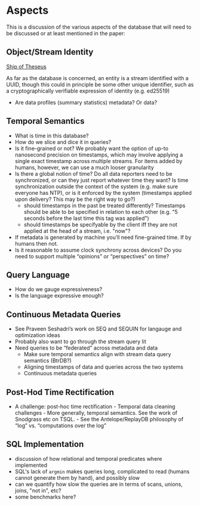 # Aspects

This is a discussion of the various aspects of the database that will need to be discussed or at least
mentioned in the paper:

## Object/Stream Identity

[Ship of Theseus](https://en.wikipedia.org/wiki/Ship_of_Theseus)

As far as the database is concerned, an entity is a stream identified with a
UUID, though this could in principle be some other unique identifier, such as a
cryptographically verifiable expression of identity (e.g. ed25519)

- Are data profiles (summary statistics) metadata?  Or data?

## Temporal Semantics

- What is time in this database?
- How do we slice and dice it in queries?
- Is it fine-grained or not? We probably want the option of up-to nanosecond precision on timestamps,
  which may involve applying a single exact timestamp across multiple streams. For items added by humans,
  however, we can use a much looser granularity
- Is there a global notion of time? Do all data reporters need to be synchronized, or can they just
  report whatever time they want? Is time synchronization outside the context of the system (e.g. make
  sure everyone has NTP), or is it enforced by the system (timestamps applied upon delivery? This may
  be the right way to go?)
    - should timestamps in the past be treated differently? Timestamps should be able to be specified
      in relation to each other (e.g. "5 seconds before the last time this tag was applied")
    - should timestamps be specifyable by the client iff they are not applied at the head of a stream,
      i.e. "now"?
- If metadata is generated by machine you’ll need fine-grained time.  If by humans then not.
- Is it reasonable to assume clock synchrony across devices?  Do you need to support multiple “opinions” or “perspectives” on time?

## Query Language
- How do we gauge expressiveness?
- Is the language expressive enough?

## Continuous Metadata Queries
- See Praveen Seshadri’s work on SEQ and SEQUIN for langauge and optimization ideas
- Probably also want to go through the stream query lit
- Need queries to be “federated” across metadata and data
     - Make sure temporal semantics align with stream data query semantics (BtrDB?)
     - Aligning timestamps of data and queries across the two systems
     - Continuous metadata queries

## Post-Hod Time Rectification
- A challenge: post-hoc time rectification
       - Temporal data cleaning challenges
       - More generally, temporal semantics.  See the work of Snodgrass etc on TSQL.
       - See the Antelope/ReplayDB philosophy of “log” vs. “computations over the log”

## SQL Implementation
- discussion of how relational and temporal predicates where implemented
- SQL's lack of `argmin` makes queries long, complicated to read (humans cannot generate them by hand),
    and possibly slow
- can we quantify how slow the queries are in terms of scans, unions, joins, "not in", etc?
- some benchmarks here?
